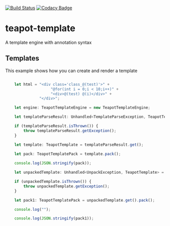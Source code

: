[![Build Status](https://travis-ci.com/exellian/teapot-template.svg?branch=master)](https://travis-ci.com/exellian/teapot-template) [![Codacy Badge](https://api.codacy.com/project/badge/Grade/aaa8b233d1c045d2baf7c346aff4bbc8)](https://www.codacy.com/manual/exellian/teapot-template?utm_source=github.com&amp;utm_medium=referral&amp;utm_content=exellian/teapot-template&amp;utm_campaign=Badge_Grade)

# teapot-template
 A template engine with annotation syntax
## Templates
 This example shows how you can create and render a template
 
```typescript

    let html = "<div class='class_@(test)'>" +
                    "@for(int i = 0;i < 10;i++)" +
                    "<div>@(test) @(i)</div>" +
               "</div>";

    let engine: TeapotTemplateEngine = new TeapotTemplateEngine;

    let templateParseResult: Unhandled<TemplateParseException, TeapotTemplate> = engine.parse(html);

    if (templateParseResult.isThrown()) {
        throw templateParseResult.getException();
    }

    let template: TeapotTemplate = templateParseResult.get();
    
    let pack: TeapotTemplatePack = template.pack();

    console.log(JSON.stringify(pack));

    let unpackedTemplate: Unhandled<UnpackException, TeapotTemplate> = engine.fromPack(pack);

    if (unpackedTemplate.isThrown()) {
        throw unpackedTemplate.getException();
    }

    let pack1: TeapotTemplatePack = unpackedTemplate.get().pack();

    console.log("");

    console.log(JSON.stringify(pack1));


```
 
